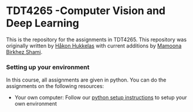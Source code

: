 # TDT4265 -Computer Vision and Deep Learning

This is the repository for the assignments in TDT4265. This repository was originally written by [Håkon Hukkelas](https://www.ntnu.edu/employees/hakon.hukkelas) with current additions by [Mamoona Birkhez Shami](https://www.ntnu.edu/employees/mamoona.b.shami).

### Setting up your environment
In this course, all assignments are given in python. You can do the assignments on the following resources:

- Your own computer: Follow our [python setup instructions](python_setup_instructions.md) to setup your own environment

